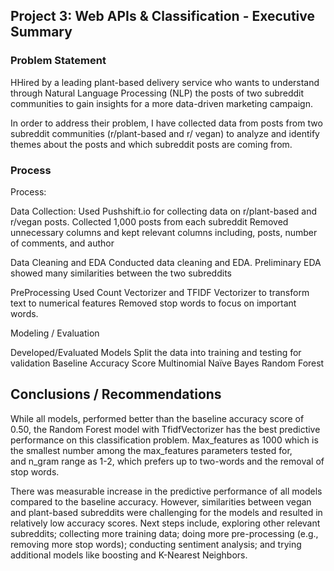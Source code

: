## Project 3: Web APIs & Classification - Executive Summary
### Problem Statement
HHired by a leading plant-based delivery service who wants to understand through Natural Language Processing (NLP) the posts of two subreddit communities to gain insights for a more data-driven marketing campaign.

In order to address their problem, I have collected data from posts from two subreddit communities (r/plant-based and r/ vegan) to analyze and identify themes about the posts and which subreddit posts are coming from.

        
### Process

Process:

Data Collection:
Used Pushshift.io for collecting data on r/plant-based and r/vegan posts.
Collected 1,000 posts from each subreddit
Removed unnecessary columns and kept relevant columns including, posts,  number of comments, and author

Data Cleaning and EDA
Conducted data cleaning and EDA.
Preliminary EDA showed many similarities between the two subreddits

PreProcessing 
Used Count Vectorizer and TFIDF Vectorizer to transform text to numerical features
Removed stop words to focus on important words.

Modeling / Evaluation

Developed/Evaluated Models 
Split the data into training and testing for validation
Baseline Accuracy Score
Multinomial Naïve Bayes
Random Forest


## Conclusions / Recommendations

While all models, performed better than the baseline accuracy score of 0.50, the Random Forest model with TfidfVectorizer has the best predictive performance on this classification problem.
Max_features as 1000 which is the smallest number among the max_features parameters tested for, and n_gram range as 1-2, which prefers up to two-words and the removal of stop words.

There was measurable increase in the predictive performance of all models compared to the baseline accuracy.
However, similarities between vegan and plant-based subreddits were challenging for the models and resulted in relatively low accuracy scores.
Next steps include, exploring other relevant subreddits; collecting more training data; doing more pre-processing (e.g., removing more stop words); conducting sentiment analysis; and trying additional models like boosting and K-Nearest Neighbors.


